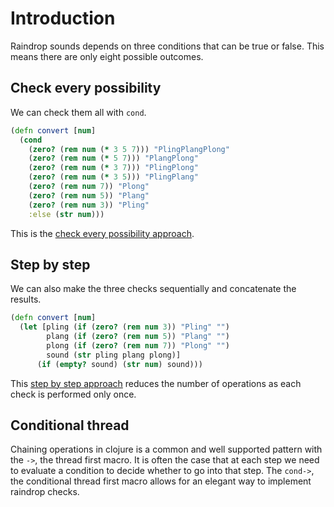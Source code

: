 # Introduction

Raindrop sounds depends on three conditions that can be true or false.
This means there are only eight possible outcomes.

## Check every possibility

We can check them all with `cond`.

```clojure
(defn convert [num]
  (cond
    (zero? (rem num (* 3 5 7))) "PlingPlangPlong"
    (zero? (rem num (* 5 7))) "PlangPlong"
    (zero? (rem num (* 3 7))) "PlingPlong"
    (zero? (rem num (* 3 5))) "PlingPlang"
    (zero? (rem num 7)) "Plong"
    (zero? (rem num 5)) "Plang"
    (zero? (rem num 3)) "Pling"
    :else (str num)))
```

This is the [check every possibility approach][check-every-posibility].

## Step by step

We can also make the three checks sequentially and concatenate the results.

```clojure
(defn convert [num]
  (let [pling (if (zero? (rem num 3)) "Pling" "")
        plang (if (zero? (rem num 5)) "Plang" "")
        plong (if (zero? (rem num 7)) "Plong" "")
        sound (str pling plang plong)]
      (if (empty? sound) (str num) sound)))
```

This [step by step approach][step-by-step] reduces the number of operations as each check is performed only once.

## Conditional thread

Chaining operations in clojure is a common and well supported pattern with the `->`, the thread first macro.
It is often the case that at each step we need to evaluate a condition to decide whether to go into that step.
The `cond->`, the conditional thread first macro allows for an elegant way to implement raindrop checks.

```clojure

```

[check-every-posibility]: https://exercism.org/tracks/clojure/exercises/raindrops/approaches/check-every-possibility
[step-by-step]: https://exercism.org/tracks/clojure/exercises/raindrops/approaches/step-by-step